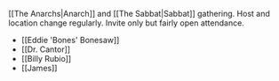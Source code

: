 [[The Anarchs|Anarch]] and [[The Sabbat|Sabbat]] gathering. Host and location change regularly. Invite only but fairly open attendance.
- [[Eddie 'Bones' Bonesaw]]
- [[Dr. Cantor]]
- [[Billy Rubio]]
- [[James]]